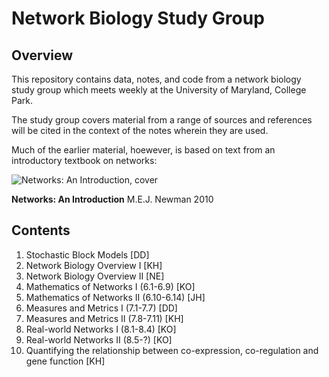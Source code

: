 Network Biology Study Group
===========================

Overview
--------

This repository contains data, notes, and code from a network biology study
group which meets weekly at the University of Maryland, College Park.

The study group covers material from a range of sources and references will be 
cited in the context of the notes wherein they are used.

Much of the earlier material, hoewever, is based on text from an introductory 
textbook on networks:

![Networks: An Introduction,
cover](http://www-personal.umich.edu/~mejn/networks-an-introduction/cover-s.jpg)

**Networks: An Introduction**
M.E.J. Newman
2010

Contents
--------

1. Stochastic Block Models [DD]
2. Network Biology Overview I [KH]
3. Network Biology Overview II [NE]
4. Mathematics of Networks I (6.1-6.9) [KO]
5. Mathematics of Networks II (6.10-6.14) [JH]
6. Measures and Metrics I (7.1-7.7) [DD]
7. Measures and Metrics II (7.8-7.11) [KH]
8. Real-world Networks I (8.1-8.4) [KO]
9. Real-world Networks II (8.5-?) [KO]
10. Quantifying the relationship between co-expression, co-regulation and gene
    function [KH]


